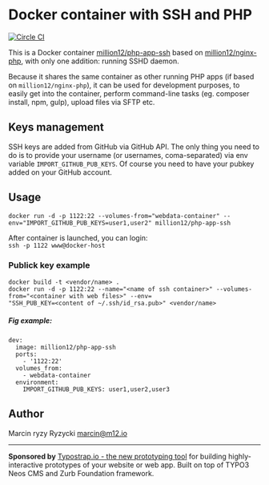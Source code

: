 # Docker container with SSH and PHP
[![Circle CI](https://circleci.com/gh/million12/docker-php-app-ssh.svg?style=svg)](https://circleci.com/gh/million12/docker-php-app-ssh)

This is a Docker container [million12/php-app-ssh](https://registry.hub.docker.com/u/million12/php-app-ssh/) based on [million12/nginx-php](https://registry.hub.docker.com/u/million12/nginx-php/), with only one addition: running SSHD daemon. 

Because it shares the same container as other running PHP apps (if based on `million12/nginx-php`), it can be used for development purposes, to easily get into the container, perform command-line tasks (eg. composer install, npm, gulp), upload files via SFTP etc.

## Keys management

SSH keys are added from GitHub via GitHub API. The only thing you need to do is to provide your username (or usernames, coma-separated) via env variable `IMPORT_GITHUB_PUB_KEYS`. Of course you need to have your pubkey added on your GitHub account.

## Usage

`docker run -d -p 1122:22 --volumes-from="webdata-container" --env="IMPORT_GITHUB_PUB_KEYS=user1,user2" million12/php-app-ssh`

After container is launched, you can login:  
`ssh -p 1122 www@docker-host`

### Publick key example
```
docker build -t <vendor/name> .
docker run -d -p 1122:22 --name="<name of ssh container>" --volumes-from="<container with web files>" --env=
"SSH_PUB_KEY=<content of ~/.ssh/id_rsa.pub>" <vendor/name>
```

##### Fig example:  
```
dev:
  image: million12/php-app-ssh
  ports:
    - '1122:22'
  volumes_from:
    - webdata-container
  environment:
    IMPORT_GITHUB_PUB_KEYS: user1,user2,user3
```

## Author

Marcin ryzy Ryzycki <marcin@m12.io>

---

**Sponsored by** [Typostrap.io - the new prototyping tool](http://typostrap.io/) for building highly-interactive prototypes of your website or web app. Built on top of TYPO3 Neos CMS and Zurb Foundation framework.
